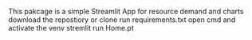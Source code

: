 This pakcage is a simple Streamlit App for resource demand and charts
download the repostiory or clone
run requirements.txt
open cmd and activate the venv
stremlit run Home.pt
